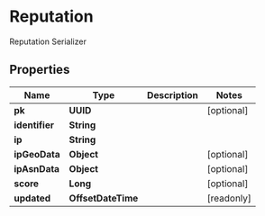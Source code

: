 

# Reputation

Reputation Serializer

## Properties

| Name | Type | Description | Notes |
|------------ | ------------- | ------------- | -------------|
|**pk** | **UUID** |  |  [optional] |
|**identifier** | **String** |  |  |
|**ip** | **String** |  |  |
|**ipGeoData** | **Object** |  |  [optional] |
|**ipAsnData** | **Object** |  |  [optional] |
|**score** | **Long** |  |  [optional] |
|**updated** | **OffsetDateTime** |  |  [readonly] |



